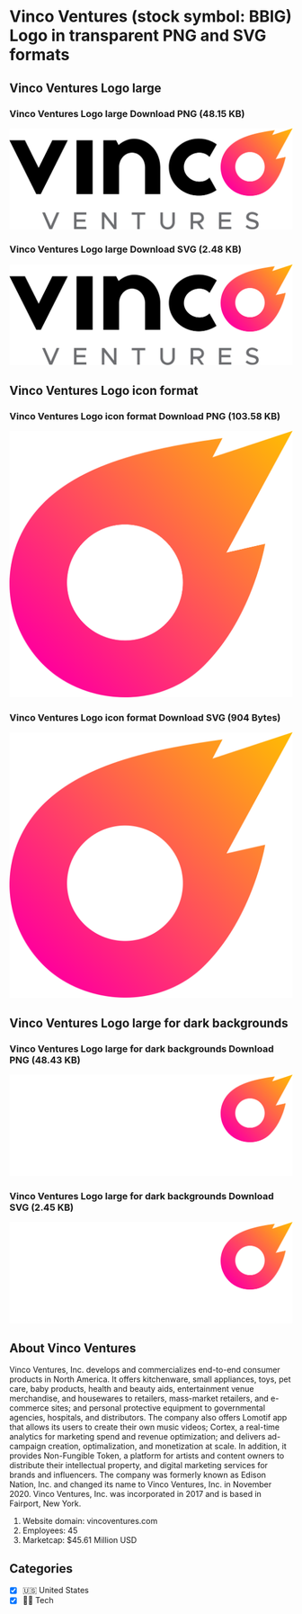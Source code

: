 # Vinco Ventures (stock symbol: BBIG) Logo in transparent PNG and SVG formats

## Vinco Ventures Logo large

### Vinco Ventures Logo large Download PNG (48.15 KB)

![Vinco Ventures Logo large Download PNG (48.15 KB)](/img/orig/BBIG_BIG-bd40e136.png)

### Vinco Ventures Logo large Download SVG (2.48 KB)

![Vinco Ventures Logo large Download SVG (2.48 KB)](/img/orig/BBIG_BIG-049ab940.svg)

## Vinco Ventures Logo icon format

### Vinco Ventures Logo icon format Download PNG (103.58 KB)

![Vinco Ventures Logo icon format Download PNG (103.58 KB)](/img/orig/BBIG-e3219126.png)

### Vinco Ventures Logo icon format Download SVG (904 Bytes)

![Vinco Ventures Logo icon format Download SVG (904 Bytes)](/img/orig/BBIG-725aa66e.svg)

## Vinco Ventures Logo large for dark backgrounds

### Vinco Ventures Logo large for dark backgrounds Download PNG (48.43 KB)

![Vinco Ventures Logo large for dark backgrounds Download PNG (48.43 KB)](/img/orig/BBIG_BIG.D-0ad3c867.png)

### Vinco Ventures Logo large for dark backgrounds Download SVG (2.45 KB)

![Vinco Ventures Logo large for dark backgrounds Download SVG (2.45 KB)](/img/orig/BBIG_BIG.D-4d761f36.svg)

## About Vinco Ventures

Vinco Ventures, Inc. develops and commercializes end-to-end consumer products in North America. It offers kitchenware, small appliances, toys, pet care, baby products, health and beauty aids, entertainment venue merchandise, and housewares to retailers, mass-market retailers, and e-commerce sites; and personal protective equipment to governmental agencies, hospitals, and distributors. The company also offers Lomotif app that allows its users to create their own music videos; Cortex, a real-time analytics for marketing spend and revenue optimization; and delivers ad-campaign creation, optimalization, and monetization at scale. In addition, it provides Non-Fungible Token, a platform for artists and content owners to distribute their intellectual property, and digital marketing services for brands and influencers. The company was formerly known as Edison Nation, Inc. and changed its name to Vinco Ventures, Inc. in November 2020. Vinco Ventures, Inc. was incorporated in 2017 and is based in Fairport, New York.

1. Website domain: vincoventures.com
2. Employees: 45
3. Marketcap: $45.61 Million USD


## Categories
- [x] 🇺🇸 United States
- [x] 👩‍💻 Tech
